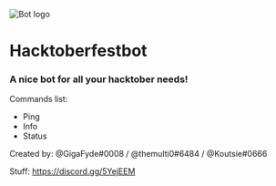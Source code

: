 ![Bot logo](https://i.imgur.com/LqUp4uQ.png)

# Hacktoberfestbot
### A nice bot for all your hacktober needs!


Commands list:
- Ping
- Info
- Status


Created by: 
@GigaFyde#0008 / @themulti0#6484 / @Koutsie#0666



Stuff: https://discord.gg/5YejEEM
